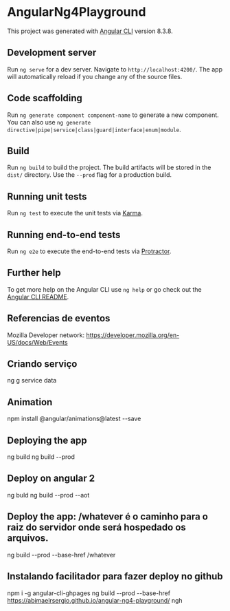 # AngularNg4Playground

This project was generated with [Angular CLI](https://github.com/angular/angular-cli) version 8.3.8.

## Development server

Run `ng serve` for a dev server. Navigate to `http://localhost:4200/`. The app will automatically reload if you change any of the source files.

## Code scaffolding

Run `ng generate component component-name` to generate a new component. You can also use `ng generate directive|pipe|service|class|guard|interface|enum|module`.

## Build

Run `ng build` to build the project. The build artifacts will be stored in the `dist/` directory. Use the `--prod` flag for a production build.

## Running unit tests

Run `ng test` to execute the unit tests via [Karma](https://karma-runner.github.io).

## Running end-to-end tests

Run `ng e2e` to execute the end-to-end tests via [Protractor](http://www.protractortest.org/).

## Further help

To get more help on the Angular CLI use `ng help` or go check out the [Angular CLI README](https://github.com/angular/angular-cli/blob/master/README.md).

## Referencias de eventos

Mozilla Developer network:
https://developer.mozilla.org/en-US/docs/Web/Events

## Criando serviço
 ng g service data

## Animation
npm install @angular/animations@latest --save

## Deploying the app
ng build
ng build --prod

## Deploy on angular 2
ng buld
ng build --prod --aot

## Deploy the app: /whatever é o caminho para o raiz do servidor onde será hospedado os arquivos.
ng build --prod --base-href /whatever

## Instalando facilitador para fazer deploy no github
npm i -g angular-cli-ghpages
ng build --prod --base-href https://abimaelrsergio.github.io/angular-ng4-playground/
ngh
